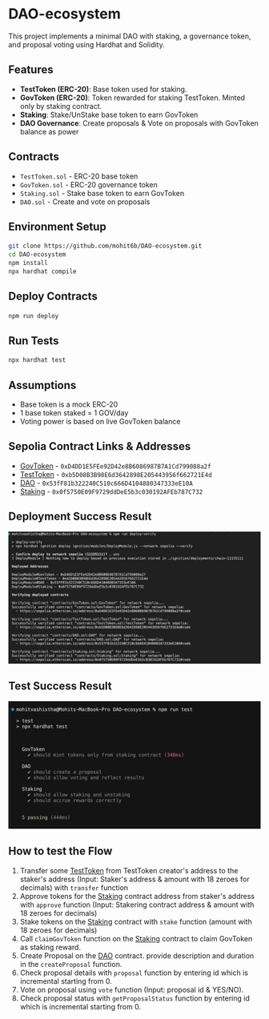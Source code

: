 # DAO-ecosystem


This project implements a minimal DAO with staking, a governance token, and proposal voting using Hardhat and Solidity.

## Features
- **TestToken (ERC-20)**: Base token used for staking.
- **GovToken (ERC-20)**: Token rewarded for staking TestToken. Minted only by staking contract.
- **Staking**: Stake/UnStake base token to earn GovToken
- **DAO Governance**: Create proposals & Vote on proposals with GovToken balance as power

## Contracts
- `TestToken.sol` - ERC-20 base token
- `GovToken.sol` - ERC-20 governance token
- `Staking.sol` - Stake base token to earn GovToken
- `DAO.sol` - Create and vote on proposals

## Environment Setup
```bash
git clone https://github.com/mohit6b/DAO-ecosystem.git
cd DAO-ecosystem
npm install
npx hardhat compile
```

## Deploy Contracts
```bash
npm run deploy
```

## Run Tests
```bash
npx hardhat test
```

## Assumptions
- Base token is a mock ERC-20
- 1 base token staked = 1 GOV/day
- Voting power is based on live GovToken balance

## Sepolia Contract Links & Addresses
- [GovToken](https://sepolia.etherscan.io/address/0xD4DD1E5FEe92D42e8B6086987B7A1Cd799088a2f#code) - `0xD4DD1E5FEe92D42e8B6086987B7A1Cd799088a2f`
- [TestToken](https://sepolia.etherscan.io/address/0xb5D08B3B98E6d3642898E205443956f662721E4d#code) - `0xb5D08B3B98E6d3642898E205443956f662721E4d`
- [DAO](https://sepolia.etherscan.io/address/0x53fF81b322240C510c666D4104880347333eE10A#code) - `0x53fF81b322240C510c666D4104880347333eE10A`
- [Staking](https://sepolia.etherscan.io/address/0x0f5750E09F9729ddDeE5b3c030192AFEb787C732#code) - `0x0f5750E09F9729ddDeE5b3c030192AFEb787C732`

## Deployment Success Result
![Deployment](/assets/deploy.png)

## Test Success Result
![Tests](/assets/tests.png)

## How to test the Flow
1. Transfer some [TestToken](https://sepolia.etherscan.io/address/0xb5D08B3B98E6d3642898E205443956f662721E4d#code) from TestToken creator's address to the staker's address (Input: Staker's address & amount with 18 zeroes for decimals) with `transfer` function
2. Approve tokens for the [Staking](https://sepolia.etherscan.io/address/0x0f5750E09F9729ddDeE5b3c030192AFEb787C732#code) contract address from staker's address with `approve` function (Input: Stakering contract address & amount with 18 zeroes for decimals)
3. Stake tokens on the [Staking](https://sepolia.etherscan.io/address/0x0f5750E09F9729ddDeE5b3c030192AFEb787C732#code) contract with `stake` function (amount with 18 zeroes for decimals)
4. Call `claimGovToken` function on the [Staking](https://sepolia.etherscan.io/address/0x0f5750E09F9729ddDeE5b3c030192AFEb787C732#code) contract to claim GovToken as staking reward.
5. Create Proposal on the [DAO](https://sepolia.etherscan.io/address/0x53fF81b322240C510c666D4104880347333eE10A#code) contract. provide description and duration in the `createProposal` function.
6. Check proposal details with `proposal` function by entering id which is incremental starting from 0.
7. Vote on proposal using `vote` function (Input: proposal id & YES/NO).
8. Check proposal status with `getProposalStatus` function by entering id which is incremental starting from 0.
